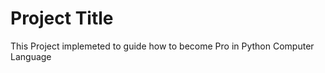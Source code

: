 Project Title
================================
This Project implemeted to guide how to become Pro in Python Computer Language





















